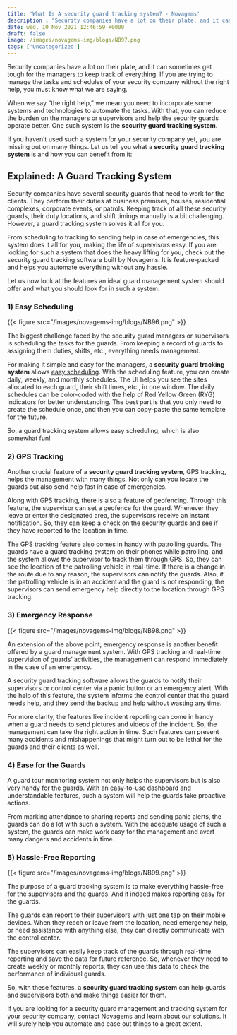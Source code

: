 ```yaml
---
title: 'What Is A security guard tracking system? - Novagems'
description : "Security companies have a lot on their plate, and it can sometimes get tough for the managers to keep track of everything. If you are trying to manage the tasks and schedules"
date: wed, 10 Nov 2021 12:46:59 +0000
draft: false
image: /images/novagems-img/blogs/NB97.png
tags: ['Uncategorized']
---
```


Security companies have a lot on their plate, and it can sometimes get tough for the managers to keep track of everything. If you are trying to manage the tasks and schedules of your security company without the right help, you must know what we are saying.  

When we say “the right help,” we mean you need to incorporate some systems and technologies to automate the tasks. With that, you can reduce the burden on the managers or supervisors and help the security guards operate better. One such system is the **security guard tracking system**. 

If you haven’t used such a system for your security company yet, you are missing out on many things. Let us tell you what a **security guard tracking system** is and how you can benefit from it: 

## Explained: A Guard Tracking System

Security companies have several security guards that need to work for the clients. They perform their duties at business premises, houses, residential complexes, corporate events, or patrols. Keeping track of all these security guards, their duty locations, and shift timings manually is a bit challenging. However, a guard tracking system solves it all for you. 

From scheduling to tracking to sending help in case of emergencies, this system does it all for you, making the life of supervisors easy. If you are looking for such a system that does the heavy lifting for you, check out the security guard tracking software built by Novagems. It is feature-packed and helps you automate everything without any hassle.

Let us now look at the features an ideal guard management system should offer and what you should look for in such a system: 

### 1) Easy Scheduling

{{< figure src="/images/novagems-img/blogs/NB96.png" >}}

The biggest challenge faced by the security guard managers or supervisors is scheduling the tasks for the guards. From keeping a record of guards to assigning them duties, shifts, etc., everything needs management. 

For making it simple and easy for the managers, a **security guard tracking system** allows [easy scheduling](https://novage.ms/employee-scheduling-software/). With the scheduling feature, you can create daily, weekly, and monthly schedules. The UI helps you see the sites allocated to each guard, their shift times, etc., in one window. The daily schedules can be color-coded with the help of Red Yellow Green (RYG) indicators for better understanding. The best part is that you only need to create the schedule once, and then you can copy-paste the same template for the future.

So, a guard tracking system allows easy scheduling, which is also somewhat fun! 

### 2) GPS Tracking

Another crucial feature of a **security guard tracking system**, GPS tracking, helps the management with many things. Not only can you locate the guards but also send help fast in case of emergencies.  

Along with GPS tracking, there is also a feature of geofencing. Through this feature, the supervisor can set a geofence for the guard. Whenever they leave or enter the designated area, the supervisors receive an instant notification. So, they can keep a check on the security guards and see if they have reported to the location in time. 

The GPS tracking feature also comes in handy with patrolling guards. The guards have a guard tracking system on their phones while patrolling, and the system allows the supervisor to track them through GPS. So, they can see the location of the patrolling vehicle in real-time. If there is a change in the route due to any reason, the supervisors can notify the guards. Also, if the patrolling vehicle is in an accident and the guard is not responding, the supervisors can send emergency help directly to the location through GPS tracking. 

### 3) Emergency Response

{{< figure src="/images/novagems-img/blogs/NB98.png" >}}

An extension of the above point, emergency response is another benefit offered by a guard management system. With GPS tracking and real-time supervision of guards’ activities, the management can respond immediately in the case of an emergency. 

A security guard tracking software allows the guards to notify their supervisors or control center via a panic button or an emergency alert.  With the help of this feature, the system informs the control center that the guard needs help, and they send the backup and help without wasting any time.  

For more clarity, the features like incident reporting can come in handy when a guard needs to send pictures and videos of the incident. So, the management can take the right action in time. Such features can prevent many accidents and mishappenings that might turn out to be lethal for the guards and their clients as well. 

### 4) Ease for the Guards

A guard tour monitoring system not only helps the supervisors but is also very handy for the guards. With an easy-to-use dashboard and understandable features, such a system will help the guards take proactive actions. 

From marking attendance to sharing reports and sending panic alerts, the guards can do a lot with such a system. With the adequate usage of such a system, the guards can make work easy for the management and avert many dangers and accidents in time. 

### 5) Hassle-Free Reporting

{{< figure src="/images/novagems-img/blogs/NB99.png" >}}

The purpose of a guard tracking system is to make everything hassle-free for the supervisors and the guards. And it indeed makes reporting easy for the guards. 

The guards can report to their supervisors with just one tap on their mobile devices. When they reach or leave from the location, need emergency help, or need assistance with anything else, they can directly communicate with the control center. 

The supervisors can easily keep track of the guards through real-time reporting and save the data for future reference. So, whenever they need to create weekly or monthly reports, they can use this data to check the performance of individual guards.

So, with these features, a **security guard tracking system** can help guards and supervisors both and make things easier for them. 

If you are looking for a security guard management and tracking system for your security company, contact Novagems and learn about our solutions. It will surely help you automate and ease out things to a great extent. 